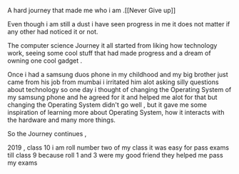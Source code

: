 A hard journey that made me who i am .[[Never Give up]]

Even though i am still a dust i have seen progress in me it does not matter if any other had  noticed it or not. 

The computer science Journey it all started from liking how technology work, seeing some cool stuff that had made progress and a dream of owning one cool gadget . 

Once i had a samsung duos phone in my childhood and my big brother just came from his job from mumbai i irritated him alot asking silly questions about technology so one day i thought of changing the Operating System of my samsung phone and he agreed for it and helped me alot for that but changing the Operating System didn't go well , but it gave me some inspiration of learning more about Operating System, how it interacts with the hardware and many more things.

So the Journey continues , 

2019 , class 10 i am roll number two of my class it was easy for pass exams till class 9 because roll 1 and 3 were my good friend they helped me pass my exams 


